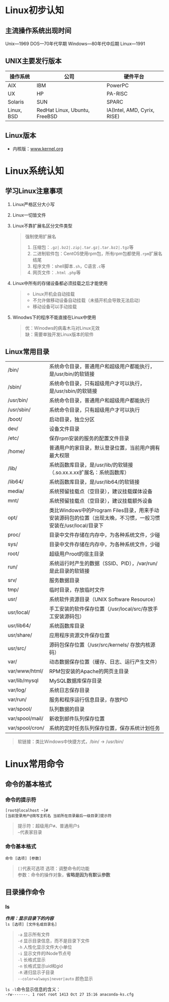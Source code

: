 # Linux初步认知

## 主流操作系统出现时间

Unix—1969
DOS—70年代早期
Windows—80年代中后期
Linux—1991

## UNIX主要发行版本

|操作系统|公司|硬件平台|
|-|-|-|
|AIX|IBM|PowerPC|
|UX|HP|PA-RISC|
|Solaris|SUN|SPARC|
|Linux, BSD|RedHat Linux, Ubuntu, FreeBSD|IA(Intel, AMD, Cyrix, RISE)|

## Linux版本

- 内核版：www.kernel.org

# Linux系统认知

## 学习Linux注意事项

1. Linux严格区分大小写
2. Linux一切皆文件
3. Linux不靠扩展名区分文件类型
    > 强制使用扩展名
    >
    > 1. 压缩包：`.gz|.bz2|.zip|.tar.gz|.tar.bz2|.tgz`等
    > 2. 二进制软件包：CentOS使用rpm包，所有rpm包都使用`.rpm`扩展名结尾
    > 3. 程序文件：shell脚本`.sh`，C语言`.c`等
    > 4. 网页文件：`.html` `.php`等

4. Linux中所有的存储设备都必须挂载之后才能使用

    > - Linux开机会自动挂载
    > - 不允许做移动设备自动挂载（未插开机会导致无法启动）
    > - 移动设备可以手动挂载

5. Winodws下的程序不能直接在Linux中使用

    > 优：Winodws的病毒木马对Linux无效  
    > 缺：需要单独开发Linux版本的软件

## Linux常用目录

|||
|-|-|
|/bin/|系统命令目录，普通用户和超级用户都能执行，是/usr/bin/的软链接|
|/sbin/|系统命令目录，只有超级用户才可以执行，是/usr/sbin/的软链接|
|/usr/bin/|系统命令目录，普通用户和超级用户都能执行|
|/usr/sbin/|系统命令目录，只有超级用户才可以执行|
|/boot/|启动目录，独立分区
|dev/|设备文件目录|
|/etc/|保存rpm安装的服务的配置文件目录|
|/home/|普通用户的家目录，默认登录位置，当前用户拥有最大权限|
|/lib/|系统函数库目录，是/usr/lib/的软链接（.so.xx.x.xx扩展名：系统函数库）|
|/lib64/|系统函数库目录，是/usr/lib64/的软链接|
|media/|系统预留挂载点（空目录），建议挂载媒体设备|
|mnt/|系统预留挂载点（空目录），建议挂载额外设备|
|opt/|类比Windows中的Program Files目录，用来手动安装源码包的位置（出现太晚，不习惯，一般习惯安装在/usr/local/目录下|
|proc/|目录中文件存储在内存中，为各种系统文件，少碰|
|sys/|目录中文件存储在内存中，为各种系统文件，少碰|
|root/|超级用户root的宿主目录
|run/|系统运行时产生的数据（SSID、PID），/var/run/是此目录的软链接|
|srv/|服务数据目录|
|tmp/|临时目录，存放临时文件|
|usr/|系统软件资源目录（UNIX Software Resource）|
|usr/local/|手工安装的软件保存位置（/usr/local/src/存放手工安装源码包）|
|usr/lib64/|系统函数库目录|
|usr/share/|应用程序资源文件保存位置|
|usr/src/|源码包保存位置（/usr/src/kernels/ 存放内核源码）|
|var/|动态数据保存位置（缓存、日志、运行产生文件）|
|var/www/html/|RPM包安装的Apache的网页主目录|
|var/lib/mysql|MySQL数据库保存目录|
|var/log/|系统日志保存目录|
|var/run/|服务和程序运行信息目录，存放PID|
|var/spool/|队列数据的目录|
|var/spool/mail/|新收到邮件队列保存位置|
|var/spool/cron/|系统的定时任务队列保存位置，保存系统计划任务|

> 软链接：类比Windows中快捷方式，/bin/ -> /usr/bin/

# Linux常用命令

## 命令的基本格式

### 命令的提示符
`[root@localhost ~]#`  
`[当前登录用户@简写主机名 当前所在目录最后一级目录]提示符`
> 提示符：超级用户`#`、普通用户`$`  
> `~`代表家目录

### 命令基本格式

`命令 [选项] [参数]`  
> `[]`代表可选项
> 选项：调整命令的功能  
> 参数：命令的操作对象，**省略是因为有默认参数**

## 目录操作命令

### ls

***作用：显示目录下的内容***  
`ls [选项] [文件名或目录名]`
> `-a`  显示所有文件  
> `-d`  显示目录信息，而不是目录下文件  
> `-h`  人性化显示文件大小单位  
> `-i`  显示文件的INode节点号  
> `-l`  长格式显示  
> `-n`  长格式显示uid和gid  
> `-R`  递归显示子目录  
> `--color=always|never|auto`   颜色显示

`ls -l`命令显示信息的含义：  
`-rw-------. 1 root root 1413 Oct 27 15:16 anaconda-ks.cfg`

<br />
<br />
<br />